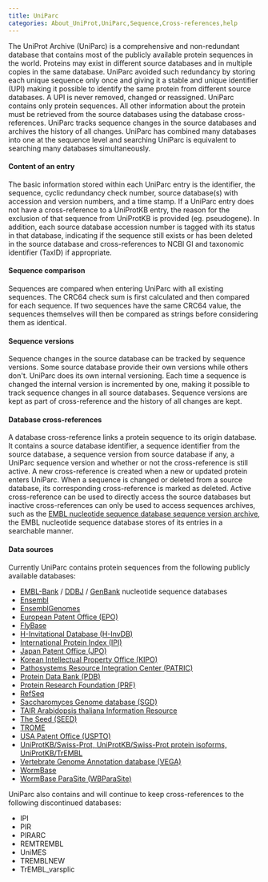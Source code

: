 ```yaml
---
title: UniParc
categories: About_UniProt,UniParc,Sequence,Cross-references,help
---
```


The UniProt Archive (UniParc) is a comprehensive and non-redundant database that contains most of the publicly available protein sequences in the world. Proteins may exist in different source databases and in multiple copies in the same database. UniParc avoided such redundancy by storing each unique sequence only once and giving it a stable and unique identifier (UPI) making it possible to identify the same protein from different source databases. A UPI is never removed, changed or reassigned. UniParc contains only protein sequences. All other information about the protein must be retrieved from the source databases using the database cross-references. UniParc tracks sequence changes in the source databases and archives the history of all changes. UniParc has combined many databases into one at the sequence level and searching UniParc is equivalent to searching many databases simultaneously.

#### Content of an entry

The basic information stored within each UniParc entry is the identifier, the sequence, cyclic redundancy check number, source database(s) with accession and version numbers, and a time stamp. If a UniParc entry does not have a cross-reference to a UniProtKB entry, the reason for the exclusion of that sequence from UniProtKB is provided (eg. pseudogene). In addition, each source database accession number is tagged with its status in that database, indicating if the sequence still exists or has been deleted in the source database and cross-references to NCBI GI and taxonomic identifier (TaxID) if appropriate.

#### Sequence comparison

Sequences are compared when entering UniParc with all existing sequences. The CRC64 check sum is first calculated and then compared for each sequence. If two sequences have the same CRC64 value, the sequences themselves will then be compared as strings before considering them as identical.

#### Sequence versions

Sequence changes in the source database can be tracked by sequence versions. Some source database provide their own versions while others don't. UniParc does its own internal versioning. Each time a sequence is changed the internal version is incremented by one, making it possible to track sequence changes in all source databases. Sequence versions are kept as part of cross-reference and the history of all changes are kept.

#### Database cross-references

A database cross-reference links a protein sequence to its origin database. It contains a source database identifier, a sequence identifier from the source database, a sequence version from source database if any, a UniParc sequence version and whether or not the cross-reference is still active. A new cross-reference is created when a new or updated protein enters UniParc. When a sequence is changed or deleted from a source database, its corresponding cross-reference is marked as deleted. Active cross-reference can be used to directly access the source databases but inactive cross-references can only be used to access sequences archives, such as the [EMBL nucleotide sequence database sequence version archive](http://www.ebi.ac.uk/cgi-bin/sva/sva.pl), the EMBL nucleotide sequence database stores of its entries in a searchable manner.

#### Data sources

Currently UniParc contains protein sequences from the following publicly available databases:

-   [EMBL-Bank](http://www.ebi.ac.uk/embl/) / [DDBJ](http://www.ddbj.nig.ac.jp/) / [GenBank](http://www.ncbi.nlm.nih.gov/Genbank/) nucleotide sequence databases
-   [Ensembl](http://www.ensembl.org/)
-   [EnsemblGenomes](http://www.ensemblgenomes.org/)
-   [European Patent Office (EPO)](http://www.european-patent-office.org/)
-   [FlyBase](http://flybase.bio.indiana.edu/)
-   [H-Invitational Database (H-InvDB)](http://www.h-invitational.jp/)
-   [International Protein Index (IPI)](http://www.ebi.ac.uk/IPI/)
-   [Japan Patent Office (JPO)](http://www.jpo.go.jp/)
-   [Korean Intellectual Property Office (KIPO)](http://www.kipo.go.kr/)
-   [Pathosystems Resource Integration Center (PATRIC)](http://patricbrc.org/)
-   [Protein Data Bank (PDB)](http://www.pdb.org/)
-   [Protein Research Foundation (PRF)](http://www.prf.or.jp/index-e.html)
-   [RefSeq](http://www.ncbi.nlm.nih.gov/RefSeq/)
-   [Saccharomyces Genome database (SGD)](http://www.yeastgenome.org/)
-   [TAIR Arabidopsis thaliana Information Resource](http://www.arabidopsis.org/)
-   [The Seed (SEED)](http://theseed.org/)
-   [TROME](ftp://ftp.isrec.isb-sib.ch/pub/databases/trome)
-   [USA Patent Office (USPTO)](http://www.uspto.gov/)
-   [UniProtKB/Swiss-Prot, UniProtKB/Swiss-Prot protein isoforms, UniProtKB/TrEMBL](http://www.uniprot.org/uniprot)
-   [Vertebrate Genome Annotation database (VEGA)](http://vega.sanger.ac.uk/)
-   [WormBase](http://www.wormbase.org/)
-   [WormBase ParaSite (WBParaSite)](http://parasite.wormbase.org/)

UniParc also contains and will continue to keep cross-references to the following discontinued databases:

-   IPI
-   PIR
-   PIRARC
-   REMTREMBL
-   UniMES
-   TREMBLNEW
-   TrEMBL\_varsplic
